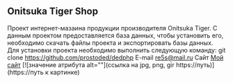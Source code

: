 ## Onitsuka Tiger Shop
Проект интернет-мазаина продукции производителя Onitsuka Tiger.
С данным проектом предоставляется база данных, чтобы установить его, необходимо скачать файлы проекта и экспортировать базы данных.
Для установки проекта необходимо выполнить следующую команду: git clone https://github.com/prostoded/dedphp
E-mail [re5s@mail.ru](re5s@mail)
Сайт [Мой сайт](http://dedphp.by)
[![значение атрибута alt=""](ссылка на jpg, png, gir https://путь)](https://путь к картинке) 

